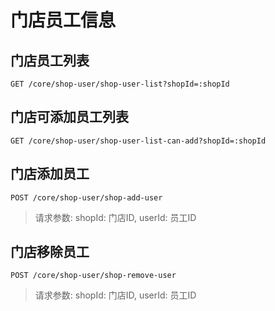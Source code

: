 # 门店员工信息


## 门店员工列表

```
GET /core/shop-user/shop-user-list?shopId=:shopId
```

## 门店可添加员工列表

```
GET /core/shop-user/shop-user-list-can-add?shopId=:shopId
```

## 门店添加员工

```
POST /core/shop-user/shop-add-user
```

> 请求参数: shopId: 门店ID, userId: 员工ID

## 门店移除员工

```
POST /core/shop-user/shop-remove-user
```

> 请求参数: shopId: 门店ID, userId: 员工ID